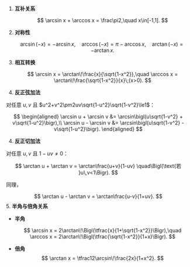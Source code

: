 1. **互补关系**

   $$
     \arcsin x + \arccos x = \frac\pi2,\quad x\in[-1,1].
   $$
2. **对称性**

   $$
     \arcsin(-x) = -\arcsin x,\quad
     \arccos(-x) = \pi - \arccos x,\quad
     \arctan(-x) = -\arctan x.
   $$
3. **相互转换**

   $$
     \arcsin x = \arctan\!\frac{x}{\sqrt{1-x^2}},\quad
     \arccos x = \arctan\!\frac{\sqrt{1-x^2}}{x}\;(x>0).
   $$

4. **反正弦加法**

对任意 $u,v$ 且 $u^2+v^2\pm2uv\sqrt{1-u^2}\sqrt{1-v^2}\le1$：

$$
\begin{aligned}
  \arcsin u + \arcsin v
  &= \arcsin\bigl(u\sqrt{1-v^2} + v\sqrt{1-u^2}\bigr),\\
  \arcsin u - \arcsin v
  &= \arcsin\bigl(u\sqrt{1-v^2} - v\sqrt{1-u^2}\bigr).
\end{aligned}
$$

4. **反正切加法**

对任意 $u,v$ 且 $1-uv\ne0$：

$$
  \arctan u + \arctan v
  = \arctan\frac{u+v}{1-uv}
  \quad\Bigl(\text{若 }u\,v<1\Bigr).
$$

同理，

$$
  \arctan u - \arctan v
  = \arctan\frac{u-v}{1+uv}.
$$
5. **半角与倍角关系**

* **半角**

  $$
    \arcsin x = 2\arctan\!\Bigl(\tfrac{x}{1+\sqrt{1-x^2}}\Bigr),\quad
    \arccos x = 2\arctan\!\Bigl(\tfrac{\sqrt{1-x^2}}{1+x}\Bigr).
  $$
* **倍角**
  $$
    \arctan x = \tfrac12\arcsin\!\frac{2x}{1+x^2}.
  $$
